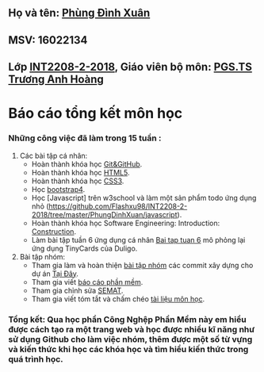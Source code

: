 ## Họ và tên: [Phùng Đình Xuân](https://github.com/Flashxu98)
## MSV: 16022134
## Lớp [INT2208-2-2018](https://github.com/truonganhhoang/INT2208-2-2018), Giáo viên bộ môn: [PGS.TS Trương Anh Hoàng](http://www.uet.vnu.edu.vn/~hoangta/)
# Báo cáo tổng kết môn học
### Những công việc đã làm trong 15 tuần :
1. Các bài tập cá nhân:
    - Hoàn thành khóa học [Git&GitHub](https://github.com/Flashxu98/INT2208-2-2018/blob/master/PhungDinhXuan/Git_Github/screencapture-classroom-udacity-courses-ud775-2018-05-08-20_38_20.png).
    - Hoàn thành khóa học [HTML5](https://github.com/Flashxu98/INT2208-2-2018/blob/master/PhungDinhXuan/HTML5/HTML5.png).
    - Hoàn thành khóa học [CSS3](https://github.com/Flashxu98/INT2208-2-2018/blob/master/PhungDinhXuan/Css3/Css3.png).
    - Học [bootstrap4](https://github.com/Flashxu98/INT2208-2-2018/blob/master/PhungDinhXuan/Bootstrap4/bootstrap4.png).
    - Học [Javascript] trên w3school và làm một sản phẩm todo ứng dụng nhỏ (https://github.com/Flashxu98/INT2208-2-2018/tree/master/PhungDinhXuan/javascript).
    - Hoàn thành khóa học Software Engineering: Introduction: [Construction](https://github.com/Flashxu98/INT2208-2-2018/tree/master/PhungDinhXuan/Software_Engineering).
    - Làm bài tập tuần 6 ứng dụng cá nhân [Bai tap tuan 6](https://github.com/Flashxu98/INT2208-2-2018/tree/master/PhungDinhXuan/Baitaptuan6) mô phỏng lại ứng dụng TinyCards của Duligo.
2. Bài tập nhóm:
	- Tham gia làm và hoàn thiện [bài tập nhóm](https://github.com/Flashxu98/INT2208-2-2018/tree/master/nhom-everest) các commit xây dựng cho dự án [Tại Đây](https://github.com/Flashxu98/INT2208-2-2018/commits/master).
	- Tham gia viết [báo cáo phần mềm](http://bit.ly/2JihrXN).
	- Tham gia chỉnh sửa [SEMAT](http://bit.ly/2F5Ywgn).
	- Tham gia viết tóm tắt và chấm chéo [tài liệu môn học](https://docs.google.com/document/d/1a4i_31R8WBUAnF91syr1FwBpKoAiTY6rEJt1xWjb74M/edit#heading=h.96he3yu1bnz4).

### Tổng kết: Qua học phần Công Nghệp Phần Mềm này em hiểu được cách tạo ra một trang web và học được nhiều kĩ năng như sử dụng Github cho làm việc nhóm, thêm được một số từ vựng và kiến thức khi học các khóa học và tìm hiểu kiến thức trong quá trình học.
